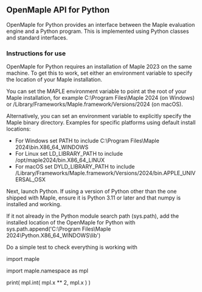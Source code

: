 ## OpenMaple API for Python

OpenMaple for Python provides an interface between the Maple evaluation engine and a Python program.  This is implemented using Python classes and standard interfaces.

### Instructions for use

OpenMaple for Python requires an installation of Maple 2023 on the same machine. To get this to work, set either an environment variable to specify the location of your Maple installation.

You can set the MAPLE environment variable to point at the root of your Maple installation, for example C:\Program Files\Maple 2024 (on Windows) or /Library/Frameworks/Maple.framework/Versions/2024 (on macOS).

Alternatively, you can set an environment variable to explicitly specify the Maple binary directory. Examples for specific platforms using default install locations:
* For Windows set PATH to include C:\Program Files\Maple 2024\bin.X86_64_WINDOWS
* For Linux set LD_LIBRARY_PATH to include /opt/maple2024/bin.X86_64_LINUX
* For macOS set DYLD_LIBRARY_PATH to include /Library/Frameworks/Maple.framework/Versions/2024/bin.APPLE_UNIVERSAL_OSX

Next, launch Python. If using a version of Python other than the one shipped with Maple, ensure it is Python 3.11 or later and that numpy is installed and working. 

If it not already in the Python module search path (sys.path), add the installed location of the OpenMaple for Python with
sys.path.append('C:\\Program Files\\Maple 2024\\Python.X86_64_WINDOWS\\lib')

Do a simple test to check everything is working with

 import maple

 import maple.namespace as mpl

 print( mpl.int( mpl.x ** 2, mpl.x ) )
